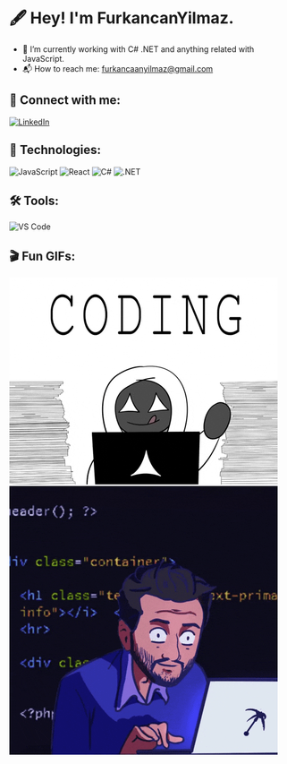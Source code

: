 
# 🖋️ Hey! I'm FurkancanYilmaz.

- 👑 I’m currently working with C# .NET and anything related with JavaScript.
- 📬 How to reach me: [furkancaanyilmaz@gmail.com](mailto:furkancaanyilmaz@gmail.com)

## 📡 Connect with me:
[![LinkedIn](https://img.shields.io/badge/LinkedIn-0A66C2?style=for-the-badge&logo=linkedin&logoColor=white)](https://www.linkedin.com/in/senin-profilin)



## 🚀 Technologies:
![JavaScript](https://img.shields.io/badge/JavaScript-F7DF1E?style=for-the-badge&logo=javascript&logoColor=black)
![React](https://img.shields.io/badge/React-61DAFB?style=for-the-badge&logo=react&logoColor=black)
![C#](https://img.shields.io/badge/C%23-239120?style=for-the-badge&logo=csharp&logoColor=white)
![.NET](https://img.shields.io/badge/.NET-512BD4?style=for-the-badge&logo=dotnet&logoColor=white)

## 🛠 Tools:
![VS Code](https://img.shields.io/badge/VS%20Code-007ACC?style=for-the-badge&logo=visual-studio-code&logoColor=white)

## 🎬 Fun GIFs:
![Code GIF](giphy.gif)
![Code GIF 2](giphysecond.gif)



